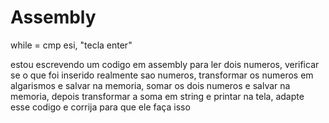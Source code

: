 # Assembly
while = cmp esi, "tecla enter"

estou escrevendo um codigo em assembly para ler dois numeros, verificar se o que foi inserido realmente sao numeros, transformar os numeros em algarismos e salvar na memoria, somar os dois numeros e salvar na memoria, depois transformar a soma em string e printar na tela, adapte esse codigo e corrija para que ele faça isso
